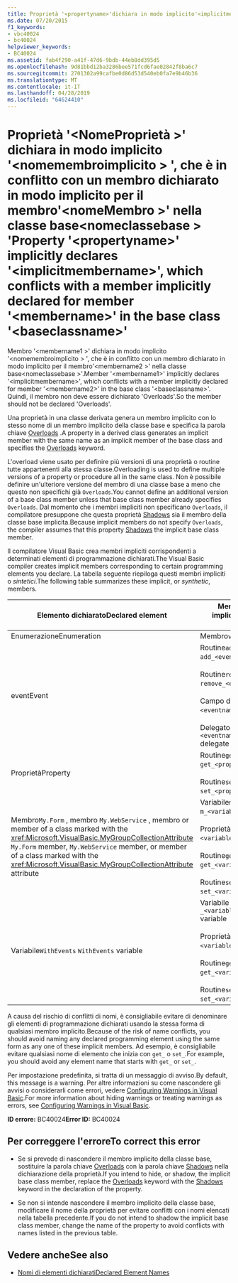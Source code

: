 ```yaml
---
title: Proprietà '<propertyname>'dichiara in modo implicito'<implicitmembername>', che è in conflitto con un membro dichiarato in modo implicito per il membro'<membername>'nella classe base'<baseclassname>'
ms.date: 07/20/2015
f1_keywords:
- vbc40024
- bc40024
helpviewer_keywords:
- BC40024
ms.assetid: fab4f290-a41f-47d6-9bdb-44eb8dd395d5
ms.openlocfilehash: 9d81bbd12ba3286bee571fcd6fae02842f8ba6c7
ms.sourcegitcommit: 2701302a99cafbe0d86d53d540eb0fa7e9b46b36
ms.translationtype: MT
ms.contentlocale: it-IT
ms.lasthandoff: 04/28/2019
ms.locfileid: "64624410"
---
```

# <a name="property-propertyname-implicitly-declares-implicitmembername-which-conflicts-with-a-member-implicitly-declared-for-member-membername-in-the-base-class-baseclassname"></a><span data-ttu-id="9d415-102">Proprietà '\<NomeProprietà >' dichiara in modo implicito '\<nomemembroimplicito > ', che è in conflitto con un membro dichiarato in modo implicito per il membro'\<nomeMembro >' nella classe base\<nomeclassebase > '</span><span class="sxs-lookup"><span data-stu-id="9d415-102">Property '\<propertyname>' implicitly declares '\<implicitmembername>', which conflicts with a member implicitly declared for member '\<membername>' in the base class '\<baseclassname>'</span></span>
<span data-ttu-id="9d415-103">Membro '\<membername1 >' dichiara in modo implicito '\<nomemembroimplicito > ', che è in conflitto con un membro dichiarato in modo implicito per il membro'\<membername2 >' nella classe base\<nomeclassebase >'.</span><span class="sxs-lookup"><span data-stu-id="9d415-103">Member '\<membername1>' implicitly declares '\<implicitmembername>', which conflicts with a member implicitly declared for member '\<membername2>' in the base class '\<baseclassname>'.</span></span> <span data-ttu-id="9d415-104">Quindi, il membro non deve essere dichiarato 'Overloads'.</span><span class="sxs-lookup"><span data-stu-id="9d415-104">So the member should not be declared 'Overloads'.</span></span>  
  
 <span data-ttu-id="9d415-105">Una proprietà in una classe derivata genera un membro implicito con lo stesso nome di un membro implicito della classe base e specifica la parola chiave [Overloads](../../visual-basic/language-reference/modifiers/overloads.md) .</span><span class="sxs-lookup"><span data-stu-id="9d415-105">A property in a derived class generates an implicit member with the same name as an implicit member of the base class and specifies the [Overloads](../../visual-basic/language-reference/modifiers/overloads.md) keyword.</span></span>  
  
 <span data-ttu-id="9d415-106">L'overload viene usato per definire più versioni di una proprietà o routine tutte appartenenti alla stessa classe.</span><span class="sxs-lookup"><span data-stu-id="9d415-106">Overloading is used to define multiple versions of a property or procedure all in the same class.</span></span> <span data-ttu-id="9d415-107">Non è possibile definire un'ulteriore versione del membro di una classe base a meno che questo non specifichi già `Overloads`.</span><span class="sxs-lookup"><span data-stu-id="9d415-107">You cannot define an additional version of a base class member unless that base class member already specifies `Overloads`.</span></span> <span data-ttu-id="9d415-108">Dal momento che i membri impliciti non specificano `Overloads`, il compilatore presuppone che questa proprietà [Shadows](../../visual-basic/language-reference/modifiers/shadows.md) sia il membro della classe base implicita.</span><span class="sxs-lookup"><span data-stu-id="9d415-108">Because implicit members do not specify `Overloads`, the compiler assumes that this property [Shadows](../../visual-basic/language-reference/modifiers/shadows.md) the implicit base class member.</span></span>  
  
 <span data-ttu-id="9d415-109">Il compilatore Visual Basic crea membri impliciti corrispondenti a determinati elementi di programmazione dichiarati.</span><span class="sxs-lookup"><span data-stu-id="9d415-109">The Visual Basic compiler creates implicit members corresponding to certain programming elements you declare.</span></span> <span data-ttu-id="9d415-110">La tabella seguente riepiloga questi membri impliciti o *sintetici*.</span><span class="sxs-lookup"><span data-stu-id="9d415-110">The following table summarizes these implicit, or *synthetic*, members.</span></span>  
  
|<span data-ttu-id="9d415-111">Elemento dichiarato</span><span class="sxs-lookup"><span data-stu-id="9d415-111">Declared element</span></span>|<span data-ttu-id="9d415-112">Membri creati in modo implicito</span><span class="sxs-lookup"><span data-stu-id="9d415-112">Implicitly created members</span></span>|  
|----------------------|--------------------------------|  
|<span data-ttu-id="9d415-113">Enumerazione</span><span class="sxs-lookup"><span data-stu-id="9d415-113">Enumeration</span></span>|<span data-ttu-id="9d415-114">Membro`value__` </span><span class="sxs-lookup"><span data-stu-id="9d415-114">`value__` member</span></span>|  
|<span data-ttu-id="9d415-115">event</span><span class="sxs-lookup"><span data-stu-id="9d415-115">Event</span></span>|<span data-ttu-id="9d415-116">Routine`add_<eventname>` </span><span class="sxs-lookup"><span data-stu-id="9d415-116">`add_<eventname>` procedure</span></span><br /><br /> <span data-ttu-id="9d415-117">Routine`remove_<eventname>` </span><span class="sxs-lookup"><span data-stu-id="9d415-117">`remove_<eventname>` procedure</span></span><br /><br /> <span data-ttu-id="9d415-118">Campo di`<eventname>Event` </span><span class="sxs-lookup"><span data-stu-id="9d415-118">`<eventname>Event` field</span></span><br /><br /> <span data-ttu-id="9d415-119">Delegato`<eventname>EventHandler` </span><span class="sxs-lookup"><span data-stu-id="9d415-119">`<eventname>EventHandler` delegate</span></span>|  
|<span data-ttu-id="9d415-120">Proprietà</span><span class="sxs-lookup"><span data-stu-id="9d415-120">Property</span></span>|<span data-ttu-id="9d415-121">Routine`get_<propertyname>` </span><span class="sxs-lookup"><span data-stu-id="9d415-121">`get_<propertyname>` procedure</span></span><br /><br /> <span data-ttu-id="9d415-122">Routine`set_<propertyname>` </span><span class="sxs-lookup"><span data-stu-id="9d415-122">`set_<propertyname>` procedure</span></span>|  
|<span data-ttu-id="9d415-123">Membro`My.Form` , membro `My.WebService` , membro or member of a class marked with the <xref:Microsoft.VisualBasic.MyGroupCollectionAttribute> </span><span class="sxs-lookup"><span data-stu-id="9d415-123">`My.Form` member, `My.WebService` member, or member of a class marked with the <xref:Microsoft.VisualBasic.MyGroupCollectionAttribute> attribute</span></span>|<span data-ttu-id="9d415-124">Variabile`m_<variablename>` `Static` </span><span class="sxs-lookup"><span data-stu-id="9d415-124">`m_<variablename>` `Static` variable</span></span><br /><br /> <span data-ttu-id="9d415-125">Proprietà`<variablename>` </span><span class="sxs-lookup"><span data-stu-id="9d415-125">`<variablename>` property</span></span><br /><br /> <span data-ttu-id="9d415-126">Routine`get_<variablename>` </span><span class="sxs-lookup"><span data-stu-id="9d415-126">`get_<variablename>` procedure</span></span><br /><br /> <span data-ttu-id="9d415-127">Routine`set_<variablename>` </span><span class="sxs-lookup"><span data-stu-id="9d415-127">`set_<variablename>` procedure</span></span>|  
|<span data-ttu-id="9d415-128">Variabile`WithEvents` </span><span class="sxs-lookup"><span data-stu-id="9d415-128">`WithEvents` variable</span></span>|<span data-ttu-id="9d415-129">Variabile `_<variablename>`</span><span class="sxs-lookup"><span data-stu-id="9d415-129">`_<variablename>` variable</span></span><br /><br /> <span data-ttu-id="9d415-130">Proprietà `<variablename>`</span><span class="sxs-lookup"><span data-stu-id="9d415-130">`<variablename>` property</span></span><br /><br /> <span data-ttu-id="9d415-131">Routine`get_<variablename>` </span><span class="sxs-lookup"><span data-stu-id="9d415-131">`get_<variablename>` procedure</span></span><br /><br /> <span data-ttu-id="9d415-132">Routine`set_<variablename>` </span><span class="sxs-lookup"><span data-stu-id="9d415-132">`set_<variablename>` procedure</span></span>|  
  
 <span data-ttu-id="9d415-133">A causa del rischio di conflitti di nomi, è consigliabile evitare di denominare gli elementi di programmazione dichiarati usando la stessa forma di qualsiasi membro implicito.</span><span class="sxs-lookup"><span data-stu-id="9d415-133">Because of the risk of name conflicts, you should avoid naming any declared programming element using the same form as any one of these implicit members.</span></span> <span data-ttu-id="9d415-134">Ad esempio, è consigliabile evitare qualsiasi nome di elemento che inizia con `get_` o `set_`.</span><span class="sxs-lookup"><span data-stu-id="9d415-134">For example, you should avoid any element name that starts with `get_` or `set_`.</span></span>  
  
 <span data-ttu-id="9d415-135">Per impostazione predefinita, si tratta di un messaggio di avviso.</span><span class="sxs-lookup"><span data-stu-id="9d415-135">By default, this message is a warning.</span></span> <span data-ttu-id="9d415-136">Per altre informazioni su come nascondere gli avvisi o considerarli come errori, vedere [Configuring Warnings in Visual Basic](/visualstudio/ide/configuring-warnings-in-visual-basic).</span><span class="sxs-lookup"><span data-stu-id="9d415-136">For more information about hiding warnings or treating warnings as errors, see [Configuring Warnings in Visual Basic](/visualstudio/ide/configuring-warnings-in-visual-basic).</span></span>  
  
 <span data-ttu-id="9d415-137">**ID errore:** BC40024</span><span class="sxs-lookup"><span data-stu-id="9d415-137">**Error ID:** BC40024</span></span>  
  
## <a name="to-correct-this-error"></a><span data-ttu-id="9d415-138">Per correggere l'errore</span><span class="sxs-lookup"><span data-stu-id="9d415-138">To correct this error</span></span>  
  
- <span data-ttu-id="9d415-139">Se si prevede di nascondere il membro implicito della classe base, sostituire la parola chiave [Overloads](../../visual-basic/language-reference/modifiers/overloads.md) con la parola chiave [Shadows](../../visual-basic/language-reference/modifiers/shadows.md) nella dichiarazione della proprietà.</span><span class="sxs-lookup"><span data-stu-id="9d415-139">If you intend to hide, or shadow, the implicit base class member, replace the [Overloads](../../visual-basic/language-reference/modifiers/overloads.md) keyword with the [Shadows](../../visual-basic/language-reference/modifiers/shadows.md) keyword in the declaration of the property.</span></span>  
  
- <span data-ttu-id="9d415-140">Se non si intende nascondere il membro implicito della classe base, modificare il nome della proprietà per evitare conflitti con i nomi elencati nella tabella precedente.</span><span class="sxs-lookup"><span data-stu-id="9d415-140">If you do not intend to shadow the implicit base class member, change the name of the property to avoid conflicts with names listed in the previous table.</span></span>  
  
## <a name="see-also"></a><span data-ttu-id="9d415-141">Vedere anche</span><span class="sxs-lookup"><span data-stu-id="9d415-141">See also</span></span>

- [<span data-ttu-id="9d415-142">Nomi di elementi dichiarati</span><span class="sxs-lookup"><span data-stu-id="9d415-142">Declared Element Names</span></span>](../../visual-basic/programming-guide/language-features/declared-elements/declared-element-names.md)
